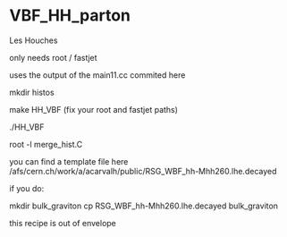 VBF_HH_parton
=============

Les Houches

only needs root / fastjet

uses the output of the main11.cc commited here

mkdir histos

make HH_VBF (fix your root and fastjet paths)

./HH_VBF

root -l merge_hist.C

you can find a template file here
/afs/cern.ch/work/a/acarvalh/public/RSG_WBF_hh-Mhh260.lhe.decayed

if you do:

mkdir bulk_graviton
cp RSG_WBF_hh-Mhh260.lhe.decayed bulk_graviton

this recipe is out of envelope 




